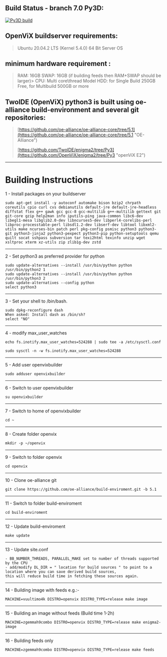 ## Build Status - branch 7.0  Py3D: ##
[![Py3D build](https://github.com/TwolDE/TwolViX/actions/workflows/enigma2.yml/badge.svg?branch=Py3D)](https://github.com/TwolDE/TwolViX/actions/workflows/enigma2.yml?branch=Py3D)

## OpenViX buildserver requirements: ##

> Ubuntu 20.04.2 LTS (Kernel 5.4.0) 64 Bit Server OS

## minimum hardware requirement : ##

> RAM:  16GB
> SWAP: 16GB (if building feeds then RAM+SWAP should be larger)> 
> CPU:  Multi core\thread Model
> HDD:  for Single Build 250GB Free, for Multibuild 500GB or more

## TwolDE (OpenViX) python3 is built using oe-alliance build-environment and several git repositories: ##

> [https://github.com/oe-alliance/oe-alliance-core/tree/5.1](https://github.com/oe-alliance/oe-alliance-core/tree/5.1 "OE-Alliance")
> 
> [https://github.com/TwolDE/enigma2/tree/Py3](https://github.com/OpenViX/enigma2/tree/Py3 "openViX E2")


----------

# Building Instructions #

1 - Install packages on your buildserver

    sudo apt-get install -y autoconf automake bison bzip2 chrpath coreutils cpio curl cvs debianutils default-jre default-jre-headless diffstat flex g++ gawk gcc gcc-8 gcc-multilib g++-multilib gettext git git-core gzip help2man info iputils-ping java-common libc6-dev libegl1-mesa libglib2.0-dev libncurses5-dev libperl4-corelibs-perl libproc-processtable-perl libsdl1.2-dev libserf-dev libtool libxml2-utils make ncurses-bin patch perl pkg-config psmisc python3 python3-git python3-jinja2 python3-pexpect python3-pip python-setuptools qemu quilt socat sshpass subversion tar texi2html texinfo unzip wget xsltproc xterm xz-utils zip zlib1g-dev zstd 
    
----------
2 - Set python3 as preferred provider for python

    sudo update-alternatives --install /usr/bin/python python /usr/bin/python2 1
    sudo update-alternatives --install /usr/bin/python python /usr/bin/python3 2
    sudo update-alternatives --config python
    select python3
    
----------    
3 - Set your shell to /bin/bash.

    sudo dpkg-reconfigure dash
    When asked: Install dash as /bin/sh?
    select "NO"

----------
4 - modify max_user_watches

    echo fs.inotify.max_user_watches=524288 | sudo tee -a /etc/sysctl.conf

    sudo sysctl -n -w fs.inotify.max_user_watches=524288

----------
5 - Add user openvixbuilder

    sudo adduser openvixbuilder

----------
6 - Switch to user openvixbuilder

    su openvixbuilder

----------
7 - Switch to home of openvixbuilder

    cd ~

----------
8 - Create folder openvix

    mkdir -p ~/openvix

----------
9 - Switch to folder openvix

    cd openvix

----------
10 - Clone oe-alliance git

    git clone https://github.com/oe-alliance/build-enviroment.git -b 5.1

----------
11 - Switch to folder build-enviroment

    cd build-enviroment

----------
12 - Update build-enviroment

    make update


----------
13 - Update site.conf 

    - BB_NUMBER_THREADS, PARALLEL_MAKE set to number of threads supported by the CPU
    - add/modify DL_DIR = " location for build sources " to point to a location where you can save derived build sources, 
    this will reduce build time in fetching these sources again.

----------
14 - Building image with feeds  e.g.:- 

	MACHINE=vuultimo4k DISTRO=openvix DISTRO_TYPE=release make image

----------
15 - Building an image without feeds (Build time 1-2h)

    MACHINE=zgemmah9combo DISTRO=openvix DISTRO_TYPE=release make enigma2-image

----------
16 - Building feeds only

    MACHINE=zgemmah9combo DISTRO=openvix DISTRO_TYPE=release make feeds

